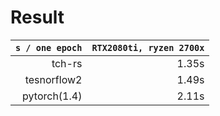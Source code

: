 # Result

|`s / one epoch`|`RTX2080ti, ryzen 2700x`|
|--:|--:|
|tch-rs| 1.35s|
|tesnorflow2| 1.49s|
|pytorch(1.4)| 2.11s|
